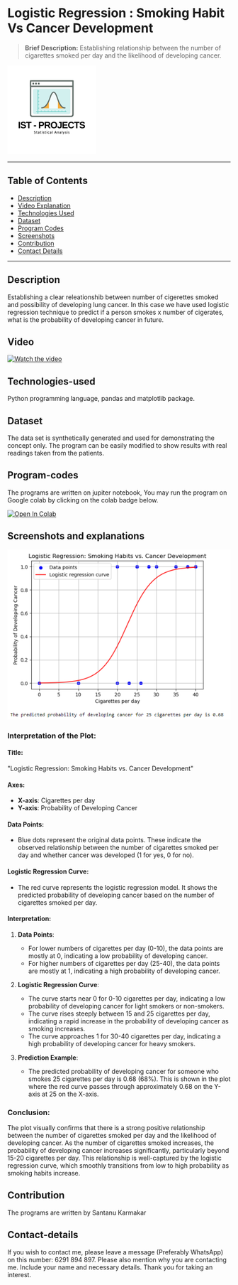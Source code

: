 #  Logistic Regression : Smoking Habit Vs Cancer Development
> **Brief Description:** Establishing relationship between the number of cigarettes smoked per day and the likelihood of developing cancer.
> 
![Project Logo](ISTProjects.png)

---

## Table of Contents

- [Description](#description)
- [Video Explanation](#video)
- [Technologies Used](#technologies-used)
- [Dataset](#dataset)
- [Program Codes ](#program-codes)
- [Screenshots](#screenshots-and-explanations)
- [Contribution](#contributipn)
- [Contact Details](#contact-details)

---

## Description

Establishing a clear releationshib between number of cigerettes smoked and possibility of developing lung cancer. In this case we have used logistic regression technique to predict if a person smokes x number of cigerates, what is the probability of developing cancer in future.

## Video

[![Watch the video](https://img.youtube.com/vi/uJk649mToZc/hqdefault.jpg)](https://www.youtube.com/watch?v=uJk649mToZc) 



## Technologies-used

Python programming language, pandas and matplotlib package.

## Dataset

The data set is synthetically generated and used for demonstrating the concept only. The program can be easily modified to show results with real readings taken from the patients.

## Program-codes

The programs are written on jupiter notebook, You may run the program on Google colab by clicking on the colab badge below.

[![Open In Colab](https://colab.research.google.com/assets/colab-badge.svg)](https://colab.research.google.com/github/fromsantanu/Project4-IST-Logistic-Regression-Smoking-Habit-Vs-Cancer-Development/blob/main/Project4-IST-Logistic-Regression-Smoking-Habit-Vs-Cancer-Development.ipynb)

## Screenshots and explanations

![Program Output](output.png)

### Interpretation of the Plot:

#### Title:
"Logistic Regression: Smoking Habits vs. Cancer Development"

#### Axes:
- **X-axis**: Cigarettes per day
- **Y-axis**: Probability of Developing Cancer

#### Data Points:
- Blue dots represent the original data points. These indicate the observed relationship between the number of cigarettes smoked per day and whether cancer was developed (1 for yes, 0 for no).

#### Logistic Regression Curve:
- The red curve represents the logistic regression model. It shows the predicted probability of developing cancer based on the number of cigarettes smoked per day.

#### Interpretation:
1. **Data Points**:
   - For lower numbers of cigarettes per day (0-10), the data points are mostly at 0, indicating a low probability of developing cancer.
   - For higher numbers of cigarettes per day (25-40), the data points are mostly at 1, indicating a high probability of developing cancer.

2. **Logistic Regression Curve**:
   - The curve starts near 0 for 0-10 cigarettes per day, indicating a low probability of developing cancer for light smokers or non-smokers.
   - The curve rises steeply between 15 and 25 cigarettes per day, indicating a rapid increase in the probability of developing cancer as smoking increases.
   - The curve approaches 1 for 30-40 cigarettes per day, indicating a high probability of developing cancer for heavy smokers.

3. **Prediction Example**:
   - The predicted probability of developing cancer for someone who smokes 25 cigarettes per day is 0.68 (68%). This is shown in the plot where the red curve passes through approximately 0.68 on the Y-axis at 25 on the X-axis.

### Conclusion:
The plot visually confirms that there is a strong positive relationship between the number of cigarettes smoked per day and the likelihood of developing cancer. As the number of cigarettes smoked increases, the probability of developing cancer increases significantly, particularly beyond 15-20 cigarettes per day. This relationship is well-captured by the logistic regression curve, which smoothly transitions from low to high probability as smoking habits increase.

## Contribution

The programs are written by Santanu Karmakar

## Contact-details

If you wish to contact me, please leave a message (Preferably WhatsApp) on this number: 6291 894 897.
Please also mention why you are contacting me. Include your name and necessary details.
Thank you for taking an interest.
